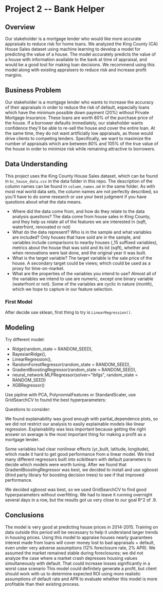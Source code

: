 # Project 2 -- Bank Helper



## Overview

Our stakeholder is a mortgage lender who would like more accurate appraisals to reduce risk for home loans. We analyzed the King County (CA) House Sales dataset using machine learning to develop a model for predicting the value of a house. The model accurately predicts the value of a house with information available to the bank at time of appraisal, and would be a good tool for making loan decisions. We recommend using this model along with existing appraisers to reduce risk and increase profit margins.


## Business Problem

Our stakeholder is a mortgage lender who wants to increase the accuracy of their appraisals in order to reduce the risk of default, especially loans which have the minimum possible down payment (20%) without Private Mortgage Insurance. These loans are worth 80% of the purchase price of the house. If a borrower defaults immediately, our stakeholder wants confidence they'll be able to re-sell the house and cover the entire loan. At the same time, they do not want artificially low appraisals, as those would drive clients to competing lenders. Specifically, we want to maximize the number of appraisals which are between 80% and 105% of the true value of the house in order to minimize risk while remaining attractive to borrowers.


## Data Understanding

This project uses the King County House Sales dataset, which can be found in `kc_house_data.csv` in the data folder in this repo. The description of the column names can be found in `column_names.md` in the same folder. As with most real world data sets, the column names are not perfectly described, so you'll have to do some research or use your best judgment if you have questions about what the data means.


- Where did the data come from, and how do they relate to the data analysis questions?
    The data come from house sales in King County, and they help us relate all of the features we are interested in (sqft, waterfront, renovated or not)
- What do the data represent? Who is in the sample and what variables are included?
    Only houses that have sold are in the sample, and variables include comparisons to nearby houses (_15 suffixed variables), metrics about the house that was sold and its lot (sqft), whether and when renovations were last done, and the original year it was built.
- What is the target variable?
    The target variable is the sale price of the house. A secondary target could be views; which could be used as a proxy for time-on-market.
- What are the properties of the variables you intend to use?
    Almost all of the variables we intend to use are numeric, except one binary variable (waterfront or not). Some of the variables are cyclic in nature (month), which we hope to capture in our feature selection.


### First Model

After decide use sklean, first thing to try is `LinearRegression()`.


## Modeling

Try different model:

* Ridge(random_state = RANDOM_SEED),
* BayesianRidge(),
* LinearRegression(),
* RandomForestRegressor(random_state = RANDOM_SEED),
* GradientBoostingRegressor(random_state = RANDOM_SEED),
* neural_network.MLPRegressor(solver="lbfgs", random_state = RANDOM_SEED)
* XGBRegressor() 

Use pipline with PCA, PolynomialFeatures or StandardScaler, use GridSearchCV to found the best hyperparameters:



Questions to consider:

We found explainability was good enough with partial_dependence plots, so we did not restrict our analysis to easily explainable models like linear regression. Explainability was less important because getting the right answer on average is the most important thing for making a profit as a mortgage lender.

Some variables had clear nonlinear effects (yr_built, latitude, longitude), which made it hard to get good performance from a linear model. We tried many different regressors built into scikitlearn with default parameters to decide which models were worth tuning. After we found that GradientBoostingRegressor was best, we decided to install and use xgboost (third party library for boosting decision trees) to see if that improved performance.

We decided xgboost was best, so we used GridSearchCV to find good hyperparameters without overfitting. We had to leave it running overnight several days in a row, but the results got us very close to our goal R^2 of .9.


## Conclusions

The model is very good at predicting house prices in 2014-2015. Training on data outside this period will be necessary to help it understand larger trends in housing prices.
Using this model to appraise houses nearly guarantees interest made from loans will cover money lost to bad appraisals + default, even under very adverse assumptions (12% foreclosure rate, 2% APR).
We assumed the market remained stable during foreclosures; we did not analyze the case where a market crash depresses housing values simultaneously with default. That could increase losses significantly in a worst case scenario
This model could definitely generate a profit, but client should work with us to determine expected ROI using more realistic assumptions of default rate and APR to evaluate whether this model is more profitable than their existing process.